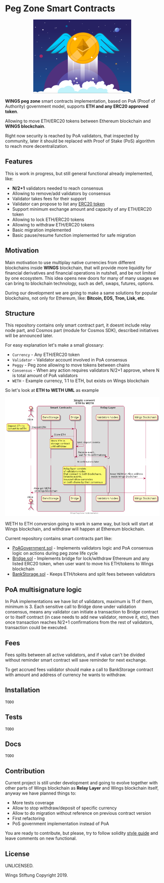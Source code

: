 # Peg Zone Smart Contracts

<p align="center">
  <img width="320" height="240" src="/res/logo.png?raw=true">
</p>

**WINGS peg zone** smart contracts implementation, based on PoA (Proof of Authority) government model, supports **ETH and any ERC20 approved token**.

Allowing to move ETH/ERC20 tokens between Ethereum
blockchain and **WINGS blockchain**.

Right now security is reached by PoA validators, that inspected by community, later it should be replaced with Proof of Stake (PoS) algorithm to
reach more decentralization.

## Features

This is work in progress, but still general functional already implemented, like:

* **N/2+1** validators needed to reach consensus
* Allowing to remove/add validators by consensus
* Validator takes fees for their support
* Validator can propose to list any [ERC20 token](https://theethereum.wiki/w/index.php/ERC20_Token_Standard)
* Support minimum exchange amount and capacity of any ETH/ERC20 token
* Allowing to lock ETH/ERC20 tokens
* Allowing to withdraw ETH/ERC20 tokens
* Basic migration implemented
* Basic pause/resume function implemented for safe migration

## Motivation

Main motivation to use multiplay native currencies from
different blockchains inside **WINGS** blockchain, that will provide more liquidity for financial derivatives and financial operations in nutshell, and be not limited by one ecosystem. This idea opens new doors for
many of many usages we can bring to blockchain technology, such as defi, swaps, futures, options.

During our development we are going to make a same
solutions for popular blockchains, not only for Ethereum, like: **Bitcoin, EOS, Tron, Lisk, etc**.

## Structure

This repository contains only smart contract part, it doesnt include relay node part, and Cosmos part (module for Cosmos SDK), described initiatives will be announced later.

For easy explanation let's make a small glossary:
* `Currency`  - Any ETH/ERC20 token
* `Validator` - Validator account involved in PoA consensus
* `Peggy`     - Peg zone allowing to move tokens between chains
* `Consensus` - When any action requires validators N/2+1 approve, where N is total amount of PoA validators
* `WETH`      - Example currency, 1:1 to ETH, but exists on Wings blockchain

So let's look at **ETH to WETH UML** as example

![Wings to WETH UML](/res/eth_wei_flow.png?raw=true "Wings to WETH UML")

WETH to ETH conversion going to work in same way, but lock will start at Wings blockchain, and withdraw will happen at Ethereum blockchain.

Current repository contains smart contracts part like:

* [PoAGovernment.sol](/contracts/PoAGovernment.sol) - Implements validators logic and PoA consensus logic on actions during peg zone life cycle
* [Bridge.sol](/contracts/Bridge.sol)      - Implements bridge for lock/withdraw Ethereum and any listed ERC20 token, when user want to move his ETH/tokens to Wings blockchain
* [BankStorage.sol](/contracts/BankStorage.sol)  - Keeps ETH/tokens and split fees between
validators

## PoA multisignature logic

In PoA implementations we have list of validators, maximum is
11 of them, minimum is 3. Each sensitive call
to Bridge done under validation consensus, means any validator
can initiate a transaction to Bridge contract or to itself contract (in case needs to add new validator, remove it, etc),
then once transaction reaches N/2+1 confirmations from the rest of validators, transaction could be executed.

## Fees

Fees splits between all active validators, and if value can't be divided without reminder smart contract will save reminder for next exchange.

To get accrued fees validator should make a call to BankStorage contract with amount and address of currency he wants to withdraw.

## Installation

    TODO

## Tests

    TODO

## Docs

    TODO

## Contribution

Current project is still under development and going to evolve together with other parts of Wings blockchain as
**Relay Layer** and Wings blockchain itself, anyway we have
planned things to:

* More tests coverage
* Allow to stop withdraw/deposit of specific currency
* Allow to do migration without reference on previous contract version
* First refactoring
* PoS government implementation instead of PoA

You are ready to contribute, but please, try to follow
solidity [style guide](https://solidity.readthedocs.io/en/v0.5.3/style-guide.html) and leave comments on new functional.

## License

UNLICENSED.

Wings Stiftung Copyright 2019.
